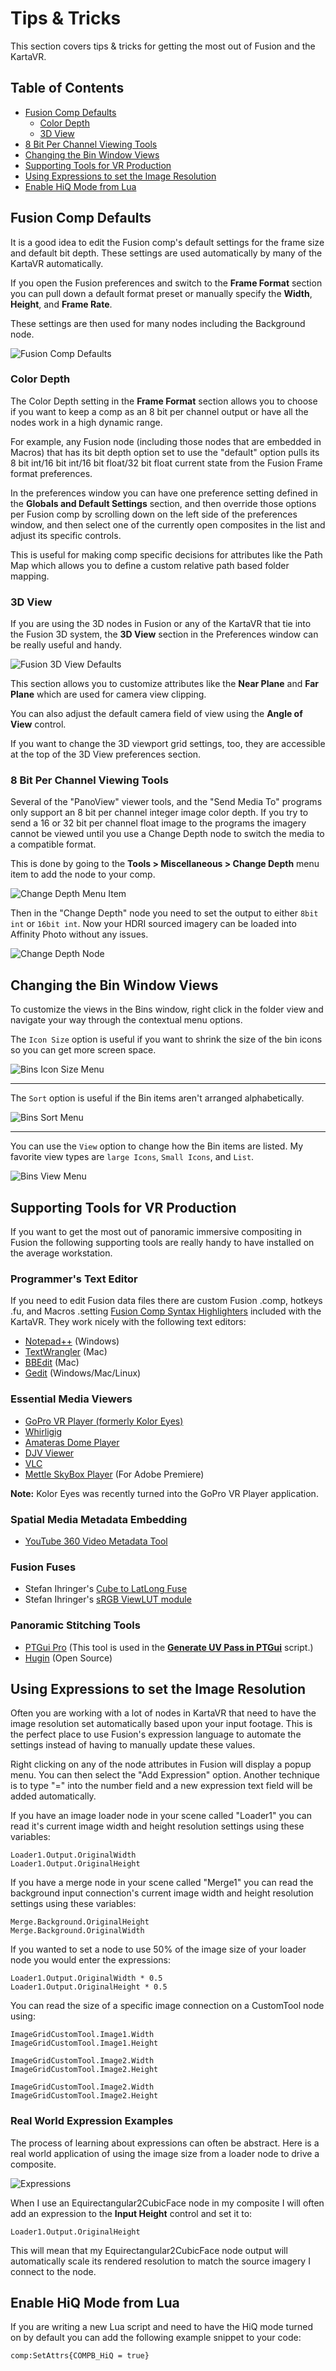 # Tips & Tricks #

This section covers tips & tricks for getting the most out of Fusion and the KartaVR.

## Table of Contents ##

  - [Fusion Comp Defaults](tips.html#defaults)
    - [Color Depth](tips.html#color-depth-defaults)
    - [3D View](tips.html#3d-view-defaults)
  - [8 Bit Per Channel Viewing Tools](tips.html#8-bit-per-channel-viewer-tools)
  - [Changing the Bin Window Views](tips.html#bin)
  - [Supporting Tools for VR Production](tips.html#vr-tools)
  - [Using Expressions to set the Image Resolution](tips.html#using-expressions-to-set-the-image-resolution)
  - [Enable HiQ Mode from Lua](tips.html#enable-hiq-mode-from-lua)
  
## <a name="defaults"></a>Fusion Comp Defaults ##

It is a good idea to edit the Fusion comp's default settings for the frame size and default bit depth. These settings are used automatically by many of the KartaVR automatically.

If you open the Fusion preferences and switch to the **Frame Format** section you can pull down a default format preset or manually specify the **Width**, **Height**, and **Frame Rate**.

These settings are then used for many nodes including the Background node.

![Fusion Comp Defaults](images/fusion-frame-format-defaults.png)

### <a name="color-depth-defaults"></a>Color Depth ###

The Color Depth setting in the **Frame Format** section allows you to choose if you want to keep a comp as an 8 bit per channel output or have all the nodes work in a high dynamic range.

For example, any Fusion node (including those nodes that are embedded in Macros) that has its bit depth option set to use the "default" option pulls its 8 bit int/16 bit int/16 bit float/32 bit float current state from the Fusion Frame format preferences.

In the preferences window you can have one preference setting defined in the **Globals and Default Settings** section, and then override those options per Fusion comp by scrolling down on the left side of the preferences window, and then select one of the currently open composites in the list and adjust its specific controls.

This is useful for making comp specific decisions for attributes like the Path Map which allows you to define a custom relative path based folder mapping.

### <a name="3d-view-defaults"></a>3D View ###

If you are using the 3D nodes in Fusion or any of the KartaVR that tie into the Fusion 3D system, the **3D View** section in the Preferences window can be really useful and handy.

![Fusion 3D View Defaults](images/fusion-3d-view-defaults.png)

This section allows you to customize attributes like the **Near Plane** and **Far Plane** which are used for camera view clipping.

You can also adjust the default camera field of view using the **Angle of View** control.

If you want to change the 3D viewport grid settings, too, they are accessible at the top of the 3D View preferences section.

### <a name="8-bit-per-channel-viewer-tools"></a>8 Bit Per Channel Viewing Tools ###

Several of the "PanoView" viewer tools, and the "Send Media To" programs only support an 8 bit per channel integer image color depth. If you try to send a 16 or 32 bit per channel float image to the programs the imagery cannot be viewed until you use a Change Depth node to switch the media to a compatible format.

This is done by going to the **Tools > Miscellaneous > Change Depth** menu item to add the node to your comp.

![Change Depth Menu Item](images/fusion-change-depth-tool.png)

Then in the "Change Depth" node you need to set the output to either `8bit int` or `16bit int`. Now your HDRI sourced imagery can be loaded into Affinity Photo without any issues.

![Change Depth Node](images/fusion-change-depth-node.png)

## <a name="bin"></a>Changing the Bin Window Views ##

To customize the views in the Bins window, right click in the folder view and navigate your way through the contextual menu options.

The `Icon Size` option is useful if you want to shrink the size of the bin icons so you can get more screen space.

![Bins Icon Size Menu](images/library-icons-size-menu.png)

----------

The `Sort` option is useful if the Bin items aren't arranged alphabetically.

![Bins Sort Menu](images/library-sort-name.png)

----------

You can use the `View` option to change how the Bin items are listed. My favorite view types are `large Icons`, `Small Icons`, and `List`.

![Bins View Menu](images/library-view-menu.png)

## <a name="vr-tools"></a>Supporting Tools for VR Production ##

If you want to get the most out of panoramic immersive compositing in Fusion the following supporting tools are really handy to have installed on the average workstation.

### Programmer's Text Editor ###

If you need to edit Fusion data files there are custom Fusion .comp, hotkeys .fu, and Macros .setting [Fusion Comp Syntax Highlighters](#syntax-highlighter) included with the KartaVR. They work nicely with the following text editors:

- [Notepad++](http://www.notepad-plus-plus.org/) (Windows)
- [TextWrangler](http://www.barebones.com/products/textwrangler/) (Mac)
- [BBEdit](http://www.barebones.com/products/bbedit/) (Mac)
- [Gedit](https://wiki.gnome.org/Apps/Gedit) (Windows/Mac/Linux)

### Essential Media Viewers ###

- [GoPro VR Player (formerly Kolor Eyes)](http://www.kolor.com/gopro-vr-player/download/)
- [Whirligig](http://whirligig.xyz/)  
- [Amateras Dome Player](http://www.orihalcon.co.jp/amaterasplayer/en/)  
- [DJV Viewer](http://djv.sourceforge.net/)  
- [VLC](http://www.videolan.org/)  
- [Mettle SkyBox Player](http://www.mettle.com) (For Adobe Premiere)

**Note:** Kolor Eyes was recently turned into the GoPro VR Player application.
### Spatial Media Metadata Embedding ###

  - [YouTube 360 Video Metadata Tool](https://support.google.com/youtube/answer/6178631)

### Fusion Fuses ###

  - Stefan Ihringer's [Cube to LatLong Fuse](http://www.comp-fu.com/2011/04/cube-map-to-equirectangular-latlong-map/)
  - Stefan Ihringer's [sRGB ViewLUT module](http://www.comp-fu.com/2012/02/linear-gamma-workflow-in-fusion/)

### Panoramic Stitching Tools ###

  - [PTGui Pro](http://www.ptgui.com) (This tool is used in the **[Generate UV Pass in PTGui](scripts.html#generate-uv-pass-in-ptgui)** script.)
  - [Hugin](http://hugin.sourceforge.net) (Open Source)
  
## <a name="using-expressions-to-set-the-image-resolution"></a>Using Expressions to set the Image Resolution ##

Often you are working with a lot of nodes in KartaVR that need to have the image resolution set automatically based upon your input footage. This is the perfect place to use Fusion's expression language to automate the settings instead of having to manually update these values.

Right clicking on any of the node attributes in Fusion will display a popup menu. You can then select the "Add Expression" option. Another technique is to type "=" into the number field and a new expression text field will be added automatically.

If you have an image loader node in your scene called "Loader1" you can read it's current image width and height resolution settings using these variables:

`Loader1.Output.OriginalWidth`  
`Loader1.Output.OriginalHeight`  

If you have a merge node in your scene called "Merge1" you can read the background input connection's current image width and height resolution settings using these variables:

`Merge.Background.OriginalHeight`  
`Merge.Background.OriginalWidth`  

If you wanted to set a node to use 50% of the image size of your loader node you would enter the expressions:

`Loader1.Output.OriginalWidth * 0.5`  
`Loader1.Output.OriginalHeight * 0.5`  

You can read the size of a specific image connection on a CustomTool node using:

`ImageGridCustomTool.Image1.Width`  
`ImageGridCustomTool.Image1.Height`  

`ImageGridCustomTool.Image2.Width`  
`ImageGridCustomTool.Image2.Height`  

`ImageGridCustomTool.Image2.Width`  
`ImageGridCustomTool.Image2.Height`  

### Real World Expression Examples ###

The process of learning about expressions can often be abstract. Here is a real world application of using the image size from a loader node to drive a composite.

![Expressions](images/tips-expressions-for-image-size.png)

When I use an Equirectangular2CubicFace node in my composite I will often add an expression to the **Input Height** control and set it to:

`Loader1.Output.OriginalHeight`  

This will mean that my Equirectangular2CubicFace node output will automatically scale its rendered resolution to match the source imagery I connect to the node.

## <a name="enable-hiq-mode-from-lua"></a>Enable HiQ Mode from Lua ##

If you are writing a new Lua script and need to have the HiQ mode turned on by default you can add the following example snippet to your code:

`comp:SetAttrs{COMPB_HiQ = true}`
